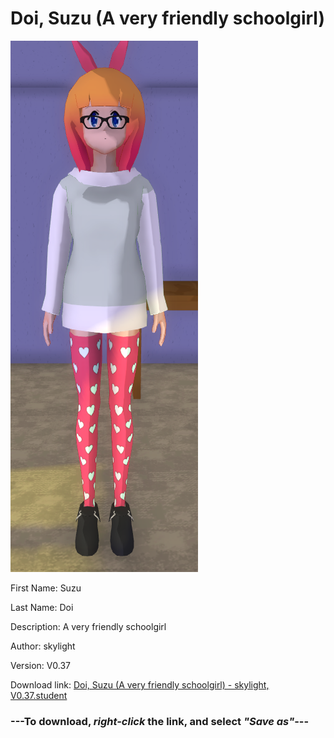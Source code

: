 # Doi, Suzu (A very friendly schoolgirl)

<img src = "https://raw.githubusercontent.com/Arbiter1223/Daigaku-Gurashi-Custom-Students/master/Students/Files/Doi%2C%20Suzu%20(A%20very%20friendly%20schoolgirl).png">

First Name: Suzu

Last Name: Doi

Description: A very friendly schoolgirl

Author: skylight

Version: V0.37

Download link: <a href="https://raw.githubusercontent.com/Arbiter1223/Daigaku-Gurashi-Custom-Students/master/Students/Files/Doi%2C%20Suzu%20(A%20very%20friendly%20schoolgirl)%20-%20skylight%2C%20V0.37.student">Doi, Suzu (A very friendly schoolgirl) - skylight, V0.37.student</a>

### ---**To download, _right-click_ the link, and select _"Save as"_**---
